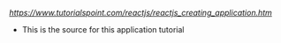 *https://www.tutorialspoint.com/reactjs/reactjs_creating_application.htm*

- This is the source for this application tutorial
